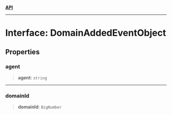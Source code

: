 [**API**](../../../README.md)

***

# Interface: DomainAddedEventObject

## Properties

### agent

> **agent**: `string`

***

### domainId

> **domainId**: `BigNumber`
